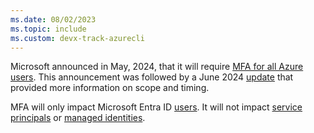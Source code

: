 ```yaml
---
ms.date: 08/02/2023
ms.topic: include
ms.custom: devx-track-azurecli
---
```

Microsoft announced in May, 2024, that it will require [MFA for all Azure users](https://techcommunity.microsoft.com/t5/core-infrastructure-and-security/microsoft-will-require-mfa-for-all-azure-users/ba-p/4140391). This announcement was followed by a June 2024 [update](https://techcommunity.microsoft.com/t5/core-infrastructure-and-security/update-on-mfa-requirements-for-azure-sign-in/ba-p/4177584) that provided more information on scope and timing.

MFA will only impact Microsoft Entra ID [users](/entra/fundamentals/how-to-create-delete-users). It will not impact [service principals](/entra/identity-platform/app-objects-and-service-principals) or [managed identities](/entra/identity/managed-identities-azure-resources/overview).
